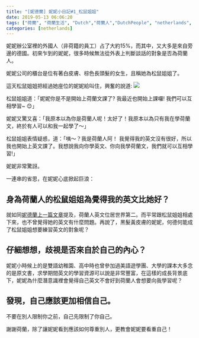 ```yaml
---
title: "[妮德蘭] 妮妮小日記#1_松鼠姐姐"
date: 2019-05-13 06:06:20
tags: ["荷蘭", "荷蘭生活", "Dutch","荷蘭人","DutchPeople", "netherlands", "NL", "workinNetherlands", "lifeinNetherlands"]
categories: [netherlands]
---
```

妮妮辦公室裡的外國人（非荷籍的員工）占了大約15%，而其中，又大多是來自旁邊的德國。初來乍到的妮妮，很多時候無法從外表上判斷談話的對象是否為荷蘭人。



妮妮公司的櫃台是位有著白皮膚、棕色長頭髮的女生，且稱她為松鼠姐姐了。

這天松鼠姐姐把經過她座位的妮妮給叫住，興奮的說道:
![](/images/yvette.jpg)



<!--more-->


松鼠姐姐道：「妮妮你是不是開始上荷蘭文課了? 我最近也開始上課囉! 我們可以互相學習~ 😊」



妮妮又驚又喜：「我原本以為你是荷蘭人呢！太好了！我原本以為只有我在學荷蘭文，終於有人可以和我一起學了～」

 

松鼠姐姐表情疑惑，道：「咦～？我是荷蘭人阿！ 我覺得我的英文沒有很好，所以我也開始上英文課了。我想說我向你學英文、你向我學荷蘭文，我們就可以互相學習!」



妮妮非常驚訝。



一連串的省思，在妮妮心底掀起巨浪：



## 身為荷蘭人的松鼠姐姐為覺得我的英文比她好？



就如同[妮德蘭上一篇文章](https://www.nininanaa.me/2019/05/06/dutch/)提及，荷蘭人英文位居世界第二。而平常跟松鼠姐姐相處下來，也不曾覺得她的英文有什麼問題。再說了，黑髮黃皮膚的妮妮，何德何能成了松鼠姐姐想要練習英文的對象呢？



## 仔細想想，歧視是否來自於自己的內心？



妮妮小時候上的是雙語幼稚園、高中時也曾參加過美語遊學團、大學的課本大多念的是原文書，求學期間英文的學習資源可以說是非常豐富，在這樣的成長背景底下，妮妮為什麼潛意識裡會覺得自己英文不會好到荷蘭人會想要向我學習呢？



## 發現，自己應該更加相信自己。



不要在別人限制你之前，自己先限制了你自己。



謝謝荷蘭，除了讓妮妮看到應該如何尊重別人，更教會妮妮要看重自己！






